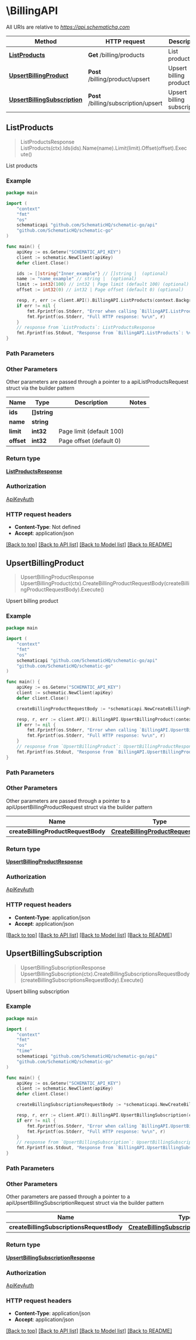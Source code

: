# \BillingAPI

All URIs are relative to *https://api.schematichq.com*

Method | HTTP request | Description
------------- | ------------- | -------------
[**ListProducts**](BillingAPI.md#ListProducts) | **Get** /billing/products | List products
[**UpsertBillingProduct**](BillingAPI.md#UpsertBillingProduct) | **Post** /billing/product/upsert | Upsert billing product
[**UpsertBillingSubscription**](BillingAPI.md#UpsertBillingSubscription) | **Post** /billing/subscription/upsert | Upsert billing subscription



## ListProducts

> ListProductsResponse ListProducts(ctx).Ids(ids).Name(name).Limit(limit).Offset(offset).Execute()

List products

### Example

```go
package main

import (
	"context"
	"fmt"
	"os"
	schematicapi "github.com/SchematicHQ/schematic-go/api"
	"github.com/SchematicHQ/schematic-go"
)

func main() {
	apiKey := os.Getenv("SCHEMATIC_API_KEY")
	client := schematic.NewClient(apiKey)
	defer client.Close()

	ids := []string{"Inner_example"} // []string |  (optional)
	name := "name_example" // string |  (optional)
	limit := int32(100) // int32 | Page limit (default 100) (optional)
	offset := int32(0) // int32 | Page offset (default 0) (optional)

	resp, r, err := client.API().BillingAPI.ListProducts(context.Background()).Ids(ids).Name(name).Limit(limit).Offset(offset).Execute()
	if err != nil {
		fmt.Fprintf(os.Stderr, "Error when calling `BillingAPI.ListProducts``: %v\n", err)
		fmt.Fprintf(os.Stderr, "Full HTTP response: %v\n", r)
	}
	// response from `ListProducts`: ListProductsResponse
	fmt.Fprintf(os.Stdout, "Response from `BillingAPI.ListProducts`: %v\n", resp)
}
```

### Path Parameters



### Other Parameters

Other parameters are passed through a pointer to a apiListProductsRequest struct via the builder pattern


Name | Type | Description  | Notes
------------- | ------------- | ------------- | -------------
 **ids** | **[]string** |  | 
 **name** | **string** |  | 
 **limit** | **int32** | Page limit (default 100) | 
 **offset** | **int32** | Page offset (default 0) | 

### Return type

[**ListProductsResponse**](ListProductsResponse.md)

### Authorization

[ApiKeyAuth](../README.md#ApiKeyAuth)

### HTTP request headers

- **Content-Type**: Not defined
- **Accept**: application/json

[[Back to top]](#) [[Back to API list]](../README.md#documentation-for-api-endpoints)
[[Back to Model list]](../README.md#documentation-for-models)
[[Back to README]](../README.md)


## UpsertBillingProduct

> UpsertBillingProductResponse UpsertBillingProduct(ctx).CreateBillingProductRequestBody(createBillingProductRequestBody).Execute()

Upsert billing product

### Example

```go
package main

import (
	"context"
	"fmt"
	"os"
	schematicapi "github.com/SchematicHQ/schematic-go/api"
	"github.com/SchematicHQ/schematic-go"
)

func main() {
	apiKey := os.Getenv("SCHEMATIC_API_KEY")
	client := schematic.NewClient(apiKey)
	defer client.Close()

	createBillingProductRequestBody := *schematicapi.NewCreateBillingProductRequestBody("Currency_example", "ExternalId_example", "Interval_example", "Name_example", float32(123), int32(123)) // CreateBillingProductRequestBody | 

	resp, r, err := client.API().BillingAPI.UpsertBillingProduct(context.Background()).CreateBillingProductRequestBody(createBillingProductRequestBody).Execute()
	if err != nil {
		fmt.Fprintf(os.Stderr, "Error when calling `BillingAPI.UpsertBillingProduct``: %v\n", err)
		fmt.Fprintf(os.Stderr, "Full HTTP response: %v\n", r)
	}
	// response from `UpsertBillingProduct`: UpsertBillingProductResponse
	fmt.Fprintf(os.Stdout, "Response from `BillingAPI.UpsertBillingProduct`: %v\n", resp)
}
```

### Path Parameters



### Other Parameters

Other parameters are passed through a pointer to a apiUpsertBillingProductRequest struct via the builder pattern


Name | Type | Description  | Notes
------------- | ------------- | ------------- | -------------
 **createBillingProductRequestBody** | [**CreateBillingProductRequestBody**](CreateBillingProductRequestBody.md) |  | 

### Return type

[**UpsertBillingProductResponse**](UpsertBillingProductResponse.md)

### Authorization

[ApiKeyAuth](../README.md#ApiKeyAuth)

### HTTP request headers

- **Content-Type**: application/json
- **Accept**: application/json

[[Back to top]](#) [[Back to API list]](../README.md#documentation-for-api-endpoints)
[[Back to Model list]](../README.md#documentation-for-models)
[[Back to README]](../README.md)


## UpsertBillingSubscription

> UpsertBillingSubscriptionResponse UpsertBillingSubscription(ctx).CreateBillingSubscriptionsRequestBody(createBillingSubscriptionsRequestBody).Execute()

Upsert billing subscription

### Example

```go
package main

import (
	"context"
	"fmt"
	"os"
    "time"
	schematicapi "github.com/SchematicHQ/schematic-go/api"
	"github.com/SchematicHQ/schematic-go"
)

func main() {
	apiKey := os.Getenv("SCHEMATIC_API_KEY")
	client := schematic.NewClient(apiKey)
	defer client.Close()

	createBillingSubscriptionsRequestBody := *schematicapi.NewCreateBillingSubscriptionsRequestBody("CustomerExternalId_example", time.Now(), []string{"ProductExternalIds_example"}, "SubscriptionExternalId_example") // CreateBillingSubscriptionsRequestBody | 

	resp, r, err := client.API().BillingAPI.UpsertBillingSubscription(context.Background()).CreateBillingSubscriptionsRequestBody(createBillingSubscriptionsRequestBody).Execute()
	if err != nil {
		fmt.Fprintf(os.Stderr, "Error when calling `BillingAPI.UpsertBillingSubscription``: %v\n", err)
		fmt.Fprintf(os.Stderr, "Full HTTP response: %v\n", r)
	}
	// response from `UpsertBillingSubscription`: UpsertBillingSubscriptionResponse
	fmt.Fprintf(os.Stdout, "Response from `BillingAPI.UpsertBillingSubscription`: %v\n", resp)
}
```

### Path Parameters



### Other Parameters

Other parameters are passed through a pointer to a apiUpsertBillingSubscriptionRequest struct via the builder pattern


Name | Type | Description  | Notes
------------- | ------------- | ------------- | -------------
 **createBillingSubscriptionsRequestBody** | [**CreateBillingSubscriptionsRequestBody**](CreateBillingSubscriptionsRequestBody.md) |  | 

### Return type

[**UpsertBillingSubscriptionResponse**](UpsertBillingSubscriptionResponse.md)

### Authorization

[ApiKeyAuth](../README.md#ApiKeyAuth)

### HTTP request headers

- **Content-Type**: application/json
- **Accept**: application/json

[[Back to top]](#) [[Back to API list]](../README.md#documentation-for-api-endpoints)
[[Back to Model list]](../README.md#documentation-for-models)
[[Back to README]](../README.md)

